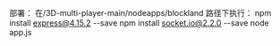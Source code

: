 部署：
在/3D-multi-player-main/nodeapps/blockland 路径下执行：
  npm install express@4.15.2 --save
  npm install socket.io@2.2.0 --save
  node app.js
